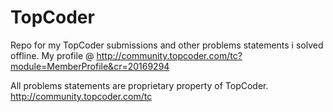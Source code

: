 TopCoder
========

Repo for my TopCoder submissions and other problems statements i solved offline.
My profile @ http://community.topcoder.com/tc?module=MemberProfile&cr=20169294

All problems statements are proprietary property of TopCoder.
http://community.topcoder.com/tc